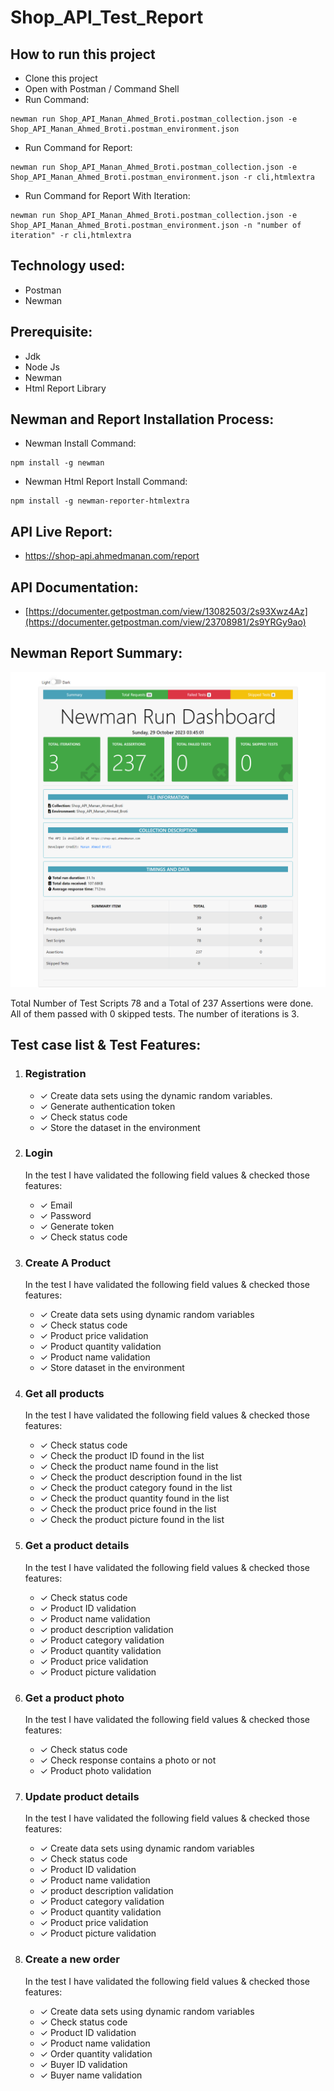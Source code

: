 # Shop_API_Test_Report

## How to run this project
- Clone this project
- Open with Postman / Command Shell
- Run Command:  
```console 
newman run Shop_API_Manan_Ahmed_Broti.postman_collection.json -e Shop_API_Manan_Ahmed_Broti.postman_environment.json
```
- Run Command for Report: 
```console 
newman run Shop_API_Manan_Ahmed_Broti.postman_collection.json -e Shop_API_Manan_Ahmed_Broti.postman_environment.json -r cli,htmlextra
```
- Run Command for Report With Iteration: 
```console 
newman run Shop_API_Manan_Ahmed_Broti.postman_collection.json -e Shop_API_Manan_Ahmed_Broti.postman_environment.json -n "number of iteration" -r cli,htmlextra
```

## Technology used:
- Postman
- Newman

## Prerequisite:
- Jdk
- Node Js
- Newman
- Html Report Library

## Newman and Report Installation Process:
- Newman Install Command:
```console
npm install -g newman
```
- Newman Html Report Install Command:
```console
npm install -g newman-reporter-htmlextra
```
## API Live Report:
- https://shop-api.ahmedmanan.com/report

## API Documentation:
- [https://documenter.getpostman.com/view/13082503/2s93Xwz4Az](https://documenter.getpostman.com/view/23708981/2s9YRGy9ao)

## Newman Report Summary:
![Test Summary](summary.png)

Total Number of Test Scripts 78 and a Total of 237 Assertions were done. All of them passed with 0 skipped tests. The number of iterations is 3.

## Test case list & Test Features:
1. ### Registration
   - &check; Create data sets using the dynamic random variables.
   - &check; Generate authentication token
   - &check; Check status code
   - &check; Store the dataset in the environment

2. ### Login
	In the test I have validated the following field values & checked those features:
 	- &check; Email
 	- &check; Password
 	- &check; Generate token
 	- &check; Check status code

3. ### Create A Product
	In the test I have validated the following field values & checked those features:
 	- &check; Create data sets using dynamic random variables
	- &check; Check status code
 	- &check; Product price validation
 	- &check; Product quantity validation
 	- &check; Product name validation
	- &check; Store dataset in the environment
 
 4. ### Get all products
	In the test I have validated the following field values & checked those features:
 	- &check; Check status code 
 	- &check; Check the product ID found in the list
 	- &check; Check the product name found in the list
 	- &check; Check the product description found in the list
	- &check; Check the product category found in the list
   	- &check; Check the product quantity found in the list
    	<li>&check; Check the product price found in the list</li>
     	<li>&check; Check the product picture found in the list</li>
 
 6. ### Get a product details
	In the test I have validated the following field values & checked those features:
 	- &check; Check status code 
 	- &check; Product ID validation
 	- &check; Product name validation
 	- &check; product description validation
	- &check; Product category validation
   	- &check; Product quantity validation
    	<li>&check; Product price validation </li>
     	<li>&check; Product picture validation </li>

 7. ### Get a product photo
	In the test I have validated the following field values & checked those features:
 	- &check; Check status code 
 	- &check; Check response contains a photo or not
 	- &check; Product photo validation

 8. ### Update product details
	In the test I have validated the following field values & checked those features:
 	- &check; Create data sets using dynamic random variables
  	- &check; Check status code 
 	- &check; Product ID validation
 	- &check; Product name validation
 	- &check; product description validation
	- &check; Product category validation
   	- &check; Product quantity validation
    	<li>&check; Product price validation </li>
     	<li>&check; Product picture validation </li>

 9. ### Create a new order
	In the test I have validated the following field values & checked those features:
 	- &check; Create data sets using dynamic random variables
  	- &check; Check status code 
 	- &check; Product ID validation
 	- &check; Product name validation
 	- &check; Order quantity validation
	- &check; Buyer ID validation
   	- &check; Buyer name validation


